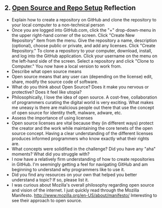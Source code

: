 ## 2. [Open Source and Repo Setup](2_set_up_repo/readme.md) Reflection

* Explain how to create a repository on GitHub and clone the repository to your local computer to a non-technical person
*   Once you are logged into GitHub.com, click the "+" drop-down-menu in the upper right-hand corner of the screen. Click "Create New Repository" item from the menu.  Give the repository a name, description (optional), choose         public or private, and add any licenses.  Click "Create Repository." To clone a repository to your computer,          download, install, and log into the GitHub application. Click your username on the menu on the left-hand side of the screen.  Select a repository and click "Clone to Computer."  You now have a local version to work from.
* Describe what open source means
*   Open source means that any user can (depending on the license) edit, share, modify the source code of software.
* What do you think about Open Source? Does it make you nervous or protective? Does it feel like utopia?
*   Philosophically, I love the idea of open source.  A cost-free, collaboration of programmers curating the digital world is very exciting.  What makes me uneasy is there are malicious people out there that use the concept of open source for identity theft, malware, adware, etc.
* Assess the importance of using licenses
*   Open source licenses are vital because they (in different ways) protect the creator and the work while maintaining the core tenets of the open source concept.  Having a clear understanding of the different licenses produces informed programmers who know exactly what their rights are.
* What concepts were solidified in the challenge? Did you have any "aha" moments? What did you struggle with?
*   I now have a relatively firm understanding of how to create repositories in GitHub.  I'm seemingly getting a feel for navigating GitHub and am beginning to understand why programmers like to use it.
* Did you find any resources on your own that helped you better understand a topic? If so, please list it.
*   I was curious about Mozilla's overall philosophy regarding open source and vision of the internet.  I just quickly read through the Mozilla Manifesto. http://www.mozilla.org/en-US/about/manifesto/ Interesting to see their approach to open source.

